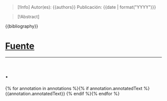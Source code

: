 >[!Info]
Autor(es): {{authors}}
Publicación: {{date | format("YYYY")}}

>[!Abstract]

{{bibliography}}
# [Fuente]({{url}})
---
# .
{% for annotation in annotations %}{% if annotation.annotatedText %}
	{{annotation.annotatedText}}
{% endif %}{% endfor %}